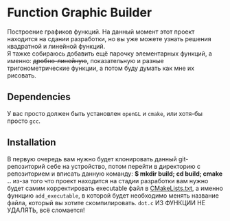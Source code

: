 # Function Graphic Builder

Построение графиков функций. На данный момент этот проект находится на сдании разработки, но вы уже можете узнать решения квадратной и линейной функций.<br>
Я тажке собираюсь добавить ещё парочку элементарных функций, а именно: ~~дробно-линейную~~, показательную и разные тригонометрические функции,
а потом буду думать как мне их рисовать.<br>

## Dependencies

У вас просто должен быть установлен  `openGL` и `cmake`, или хотя-бы просто `gcc`.

## Installation

В первую очередь вам нужно будет клонировать данный git-репозиторий себе на устройство, потом перейти в директорию с репозиторием и вписать данную
команду:
    **$ mkdir build; cd build; cmake ..**
из-за того что проект находится на стадии разработки вам
нужно будет самим корректировать executable файл в [CMakeLists.txt](CMakeLists.txt), а именно функцию `add_executable`, в которой будет
необходимо менять название файла, который вы хотите скомпилировать. `dot.c` ИЗ ФУНКЦИИ НЕ УДАЛЯТЬ, всё сломается!



